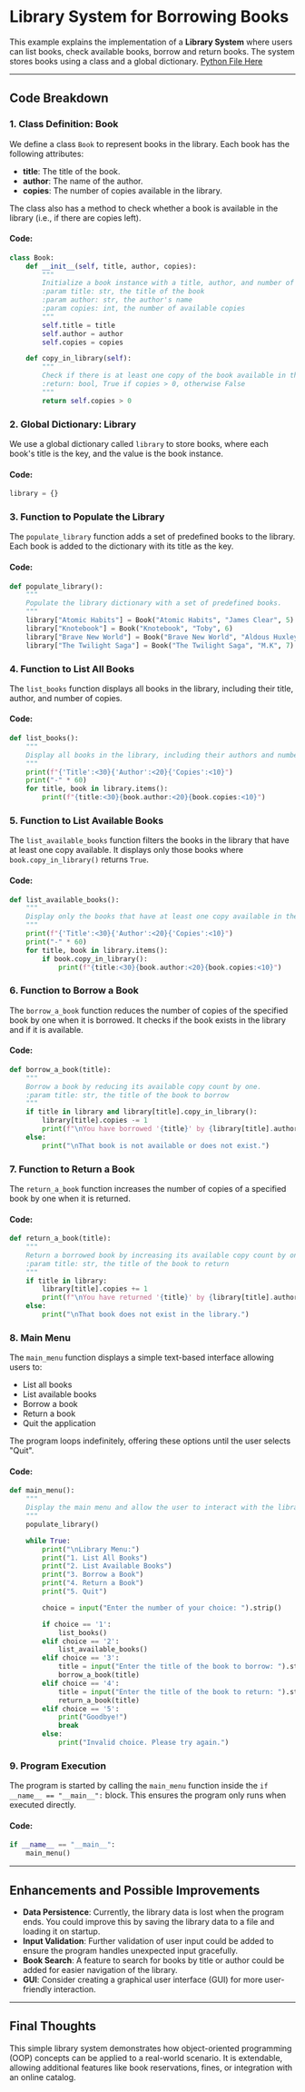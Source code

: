# Library System for Borrowing Books

This example explains the implementation of a **Library System** where users can list books, check available books, borrow and return books. The system stores books using a class and a global dictionary. [Python File Here](library-management-system.py)

---

## **Code Breakdown**

### **1. Class Definition: Book**

We define a class `Book` to represent books in the library. Each book has the following attributes:

- **title**: The title of the book.
- **author**: The name of the author.
- **copies**: The number of copies available in the library.

The class also has a method to check whether a book is available in the library (i.e., if there are copies left).

#### Code:
```python
class Book:
    def __init__(self, title, author, copies):
        """
        Initialize a book instance with a title, author, and number of copies.
        :param title: str, the title of the book
        :param author: str, the author's name
        :param copies: int, the number of available copies
        """
        self.title = title
        self.author = author
        self.copies = copies

    def copy_in_library(self):
        """
        Check if there is at least one copy of the book available in the library.
        :return: bool, True if copies > 0, otherwise False
        """
        return self.copies > 0
```

### **2. Global Dictionary: Library**

We use a global dictionary called `library` to store books, where each book's title is the key, and the value is the book instance.

#### Code:
```python
library = {}
```

### **3. Function to Populate the Library**

The `populate_library` function adds a set of predefined books to the library. Each book is added to the dictionary with its title as the key.

#### Code:
```python
def populate_library():
    """
    Populate the library dictionary with a set of predefined books.
    """
    library["Atomic Habits"] = Book("Atomic Habits", "James Clear", 5)
    library["Knotebook"] = Book("Knotebook", "Toby", 6)
    library["Brave New World"] = Book("Brave New World", "Aldous Huxley", 7)
    library["The Twilight Saga"] = Book("The Twilight Saga", "M.K", 7)
```

### **4. Function to List All Books**

The `list_books` function displays all books in the library, including their title, author, and number of copies.

#### Code:
```python
def list_books():
    """
    Display all books in the library, including their authors and number of copies.
    """
    print(f"{'Title':<30}{'Author':<20}{'Copies':<10}")
    print("-" * 60)
    for title, book in library.items():
        print(f"{title:<30}{book.author:<20}{book.copies:<10}")
```

### **5. Function to List Available Books**

The `list_available_books` function filters the books in the library that have at least one copy available. It displays only those books where `book.copy_in_library()` returns `True`.

#### Code:
```python
def list_available_books():
    """
    Display only the books that have at least one copy available in the library.
    """
    print(f"{'Title':<30}{'Author':<20}{'Copies':<10}")
    print("-" * 60)
    for title, book in library.items():
        if book.copy_in_library():
            print(f"{title:<30}{book.author:<20}{book.copies:<10}")
```

### **6. Function to Borrow a Book**

The `borrow_a_book` function reduces the number of copies of the specified book by one when it is borrowed. It checks if the book exists in the library and if it is available.

#### Code:
```python
def borrow_a_book(title):
    """
    Borrow a book by reducing its available copy count by one.
    :param title: str, the title of the book to borrow
    """
    if title in library and library[title].copy_in_library():
        library[title].copies -= 1
        print(f"\nYou have borrowed '{title}' by {library[title].author}.")
    else:
        print("\nThat book is not available or does not exist.")
```

### **7. Function to Return a Book**

The `return_a_book` function increases the number of copies of a specified book by one when it is returned.

#### Code:
```python
def return_a_book(title):
    """
    Return a borrowed book by increasing its available copy count by one.
    :param title: str, the title of the book to return
    """
    if title in library:
        library[title].copies += 1
        print(f"\nYou have returned '{title}' by {library[title].author}.")
    else:
        print("\nThat book does not exist in the library.")
```

### **8. Main Menu**

The `main_menu` function displays a simple text-based interface allowing users to:

- List all books
- List available books
- Borrow a book
- Return a book
- Quit the application

The program loops indefinitely, offering these options until the user selects "Quit".

#### Code:
```python
def main_menu():
    """
    Display the main menu and allow the user to interact with the library system.
    """
    populate_library()

    while True:
        print("\nLibrary Menu:")
        print("1. List All Books")
        print("2. List Available Books")
        print("3. Borrow a Book")
        print("4. Return a Book")
        print("5. Quit")

        choice = input("Enter the number of your choice: ").strip()

        if choice == '1':
            list_books()
        elif choice == '2':
            list_available_books()
        elif choice == '3':
            title = input("Enter the title of the book to borrow: ").strip()
            borrow_a_book(title)
        elif choice == '4':
            title = input("Enter the title of the book to return: ").strip()
            return_a_book(title)
        elif choice == '5':
            print("Goodbye!")
            break
        else:
            print("Invalid choice. Please try again.")
```

### **9. Program Execution**

The program is started by calling the `main_menu` function inside the `if __name__ == "__main__":` block. This ensures the program only runs when executed directly.

#### Code:
```python
if __name__ == "__main__":
    main_menu()
```

---

## **Enhancements and Possible Improvements**

- **Data Persistence**: Currently, the library data is lost when the program ends. You could improve this by saving the library data to a file and loading it on startup.
- **Input Validation**: Further validation of user input could be added to ensure the program handles unexpected input gracefully.
- **Book Search**: A feature to search for books by title or author could be added for easier navigation of the library.
- **GUI**: Consider creating a graphical user interface (GUI) for more user-friendly interaction.

---

## **Final Thoughts**

This simple library system demonstrates how object-oriented programming (OOP) concepts can be applied to a real-world scenario. It is extendable, allowing additional features like book reservations, fines, or integration with an online catalog.
